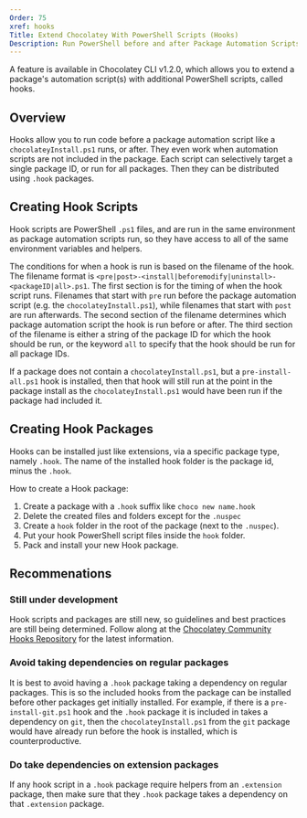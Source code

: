 ```yaml
---
Order: 75
xref: hooks
Title: Extend Chocolatey With PowerShell Scripts (Hooks)
Description: Run PowerShell before and after Package Automation Scripts
---
```


A feature is available in Chocolatey CLI v1.2.0, which allows you to extend a package's automation script(s) with additional PowerShell scripts, called hooks. 

## Overview

Hooks allow you to run code before a package automation script like a `chocolateyInstall.ps1` runs, or after. They even work when automation scripts are not included in the package. Each script can selectively target a single package ID, or run for all packages. Then they can be distributed using `.hook` packages.

## Creating Hook Scripts

Hook scripts are PowerShell `.ps1` files, and are run in the same environment as package automation scripts run, so they have access to all of the same environment variables and helpers. 

The conditions for when a hook is run is based on the filename of the hook. The filename format is `<pre|post>-<install|beforemodify|uninstall>-<packageID|all>.ps1`. The first section is for the timing of when the hook script runs. Filenames that start with `pre` run before the package automation script (e.g. the `chocolateyInstall.ps1`), while filenames that start with `post` are run afterwards. The second section of the filename determines which package automation script the hook is run before or after. The third section of the filename is either a string of the package ID for which the hook should be run, or the keyword `all` to specify that the hook should be run for all package IDs.

If a package does not contain a `chocolateyInstall.ps1`, but a `pre-install-all.ps1` hook is installed, then that hook will still run at the point in the package install as the `chocolateyInstall.ps1` would have been run if the package had included it. 

## Creating Hook Packages

Hooks can be installed just like extensions, via a specific package type, namely `.hook`. The name of the installed hook folder is the package id, minus the `.hook`.

How to create a Hook package:
1. Create a package with a `.hook` suffix like `choco new name.hook`
1. Delete the created files and folders except for the `.nuspec`
1. Create a `hook` folder in the root of the package (next to the `.nuspec`).
1. Put your hook PowerShell script files inside the `hook` folder.
1. Pack and install your new Hook package.


## Recommenations

### Still under development

Hook scripts and packages are still new, so guidelines and best practices are still being determined. Follow along at the [Chocolatey Community Hooks Repository](https://github.com/chocolatey-community/chocolatey-hooks) for the latest information.

### Avoid taking dependencies on regular packages

It is best to avoid having a `.hook` package taking a dependency on regular packages. This is so the included hooks from the package can be installed before other packages get initially installed. For example, if there is a `pre-install-git.ps1` hook and the `.hook` package it is included in takes a dependency on `git`, then the `chocolateyInstall.ps1` from the `git` package would have already run before the hook is installed, which is counterproductive.

### Do take dependencies on extension packages

If any hook script in a `.hook` package require helpers from an `.extension` package, then make sure that they `.hook` package takes a dependency on that `.extension` package.
